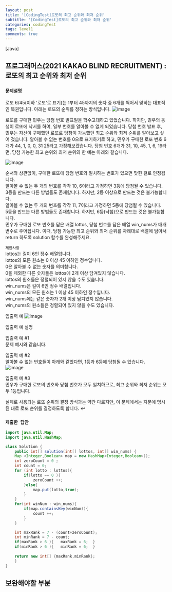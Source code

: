 ```yaml
---
layout: post
title: '[CodingTest]로또의 최고 순위와 최저 순위'
subtitle: '[CodingTest]로또의 최고 순위와 최저 순위'
categories: codingTest
tags: level1
comments: true
---
```


[Java]
 
## 프로그래머스(2021 KAKAO BLIND RECRUITMENT) : 로또의 최고 순위와 최저 순위
### `문제설명`

로또 6/45(이하 '로또'로 표기)는 1부터 45까지의 숫자 중 6개를 찍어서 맞히는 대표적인 복권입니다. 아래는 로또의 순위를 정하는 방식입니다. 
![image](https://user-images.githubusercontent.com/60701130/153558715-4969d14c-2502-4569-9773-c2d606580752.png)

로또를 구매한 민우는 당첨 번호 발표일을 학수고대하고 있었습니다. 하지만, 민우의 동생이 로또에 낙서를 하여, 일부 번호를 알아볼 수 없게 되었습니다. 당첨 번호 발표 후, 민우는 자신이 구매했던 로또로 당첨이 가능했던 최고 순위와 최저 순위를 알아보고 싶어 졌습니다.
알아볼 수 없는 번호를 0으로 표기하기로 하고, 민우가 구매한 로또 번호 6개가 44, 1, 0, 0, 31 25라고 가정해보겠습니다. 당첨 번호 6개가 31, 10, 45, 1, 6, 19라면, 당첨 가능한 최고 순위와 최저 순위의 한 예는 아래와 같습니다.

![image](https://user-images.githubusercontent.com/60701130/153558825-e5fb6155-eaf6-49ce-bebe-951db51e97b7.png)

순서와 상관없이, 구매한 로또에 당첨 번호와 일치하는 번호가 있으면 맞힌 걸로 인정됩니다.  
알아볼 수 없는 두 개의 번호를 각각 10, 6이라고 가정하면 3등에 당첨될 수 있습니다.  
3등을 만드는 다른 방법들도 존재합니다. 하지만, 2등 이상으로 만드는 것은 불가능합니다.  
알아볼 수 없는 두 개의 번호를 각각 11, 7이라고 가정하면 5등에 당첨될 수 있습니다.  
5등을 만드는 다른 방법들도 존재합니다. 하지만, 6등(낙첨)으로 만드는 것은 불가능합니다.  
민우가 구매한 로또 번호를 담은 배열 lottos, 당첨 번호를 담은 배열 win_nums가 매개변수로 주어집니다. 이때, 당첨 가능한 최고 순위와 최저 순위를 차례대로 배열에 담아서 return 하도록 solution 함수를 완성해주세요.

`제한사항`  
lottos는 길이 6인 정수 배열입니다.  
lottos의 모든 원소는 0 이상 45 이하인 정수입니다.  
0은 알아볼 수 없는 숫자를 의미합니다.  
0을 제외한 다른 숫자들은 lottos에 2개 이상 담겨있지 않습니다.  
lottos의 원소들은 정렬되어 있지 않을 수도 있습니다.  
win_nums은 길이 6인 정수 배열입니다.  
win_nums의 모든 원소는 1 이상 45 이하인 정수입니다.  
win_nums에는 같은 숫자가 2개 이상 담겨있지 않습니다.  
win_nums의 원소들은 정렬되어 있지 않을 수도 있습니다.  

입출력 예
![image](https://user-images.githubusercontent.com/60701130/153559053-87c726e1-97e1-482b-8ece-54414ed6bd94.png)

입출력 예 설명  

입출력 예 #1  
문제 예시와 같습니다.  

입출력 예 #2  
알아볼 수 없는 번호들이 아래와 같았다면, 1등과 6등에 당첨될 수 있습니다.  
![image](https://user-images.githubusercontent.com/60701130/153559190-4f779f95-8823-4170-b345-6fec13f60adf.png)

입출력 예 #3  
민우가 구매한 로또의 번호와 당첨 번호가 모두 일치하므로, 최고 순위와 최저 순위는 모두 1등입니다.  

실제로 사용되는 로또 순위의 결정 방식과는 약간 다르지만, 이 문제에서는 지문에 명시된 대로 로또 순위를 결정하도록 합니다.  ↩

### `제출한 답안`
```java
import java.util.Map;
import java.util.HashMap;

class Solution {
    public int[] solution(int[] lottos, int[] win_nums) {
    Map <Integer,Boolean> map = new HashMap<Integer,Boolean>();
    int zeroCount = 0 ;
    int count = 0;
    for (int lotto : lottos){
        if(lotto == 0 ){
            zeroCount ++;
        }else{
            map.put(lotto,true);    
        }
    }
    for(int winNum : win_nums){
        if(map.containsKey(winNum)){
            count ++;
        }
    }

    int maxRank = 7 - (count+zeroCount);
    int minRank = 7 - count;
    if(maxRank > 6 ){   maxRank = 6;  }
    if(minRank > 6 ){   minRank = 6;  }    
        
    return new int[] {maxRank,minRank};
    }
}
```


## 보완해야할 부분
